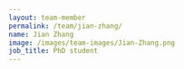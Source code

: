 ```yaml
---
layout: team-member
permalink: /team/jian-zhang/
name: Jian Zhang
image: /images/team-images/Jian-Zhang.png
job_title: PhD student
---
```


